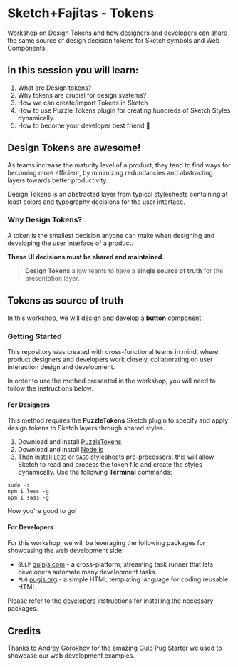 # Sketch+Fajitas - Tokens
Workshop on Design Tokens and how designers and developers can share the same source of design decision tokens for Sketch symbols and Web Components.

## In this session you will learn:

1. What are Design tokens?
2. Why tokens are crucial for design systems?
3. How we can create/import Tokens in Sketch
4. How to use Puzzle Tokens plugin for creating hundreds of Sketch Styles dynamically.
5. How to become your developer best friend 🤩

## Design Tokens are awesome!
As teams increase the maturity level of a product, they tend to find ways for becoming more efficient, by minimizing redundancies and abstracting layers towards better productivity.

Design Tokens is an abstracted layer from typical stylesheets containing at least colors and typography decisions for the user interface.

### Why Design Tokens?
A token is the smallest decision anyone can make when designing and developing the user interface of a product.

**These UI decisions must be shared and maintained.**

> **Design Tokens** allow teams to have a **single source of truth** for the presentation layer.

## Tokens as source of truth
In this workshop, we will design and develop a **button** component  

### Getting Started
This repository was created with cross-functional teams in mind, where product designers and developers work closely, collaborating on user interaction design and development.    

In order to use the method presented in the workshop, you will need to follow the instructions below:

#### For Designers
This method requires the **PuzzleTokens** Sketch plugin to specify and apply design tokens to Sketch layers through shared styles.

1. Download and install [PuzzleTokens](https://github.com/ingrammicro/puzzle-tokens/raw/master/PuzzleTokens.sketchplugin.zip)
2. Download and install [Node.js](https://nodejs.org/en/download/)
3. Then install `LESS` or `SASS` stylesheets pre-processors. this will allow Sketch to read and process the token file and create the styles dynamically. Use the following **Terminal** commands:

```
sudo -s
npm i less -g
npm i sass -g
```

Now you're good to go!

#### For Developers

For this workshop, we will be leveraging the following packages for showcasing the web development side:  

- `GULP` [gulpjs.com](https://gulpjs.com/) - a cross-platform, streaming task runner that lets developers automate many development tasks.
- `PUG` [pugjs.org](https://pugjs.org/) - a simple HTML templating language for coding reusable HTML.

Please refer to the [developers](developers.md) instructions for installing the necessary packages.


## Credits
Thanks to [Andrey Gorokhov](https://github.com/andreyalexeich) for the amazing [Gulp Pug Starter](https://github.com/andreyalexeich/gulp-pug-starter) we used to showcase our web development examples.
